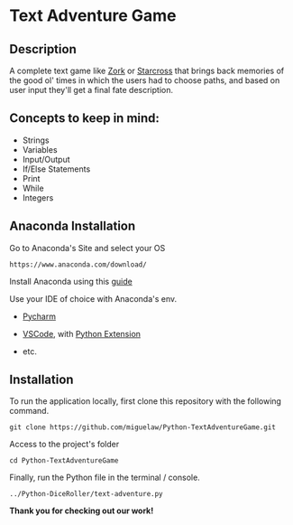 # Text Adventure Game

## Description
A complete text game like [Zork](https://en.wikipedia.org/wiki/Zork) or [Starcross](https://en.wikipedia.org/wiki/Starcross_(video_game)) that brings back memories of the good ol' times in which the users  had to choose paths, and based on user input they'll get a final fate description.


## Concepts to keep in mind:

* Strings
* Variables
* Input/Output
* If/Else Statements
* Print
* While
* Integers


## Anaconda Installation

Go to Anaconda's Site and select your OS

    https://www.anaconda.com/download/

Install Anaconda using this [guide](https://docs.anaconda.com/anaconda/install/)

Use your IDE of choice with Anaconda's env.

* [Pycharm](https://www.jetbrains.com/pycharm/)

* [VSCode](https://code.visualstudio.com/), with [Python Extension](https://marketplace.visualstudio.com/items?itemName=ms-python.python)

* etc.


## Installation

To run the application locally, first clone this repository with the following command.

	git clone https://github.com/miguelaw/Python-TextAdventureGame.git
	
Access to the project's folder

	cd Python-TextAdventureGame

Finally, run the Python file in the terminal / console.

	../Python-DiceRoller/text-adventure.py
	

**Thank you for checking out our work!**
